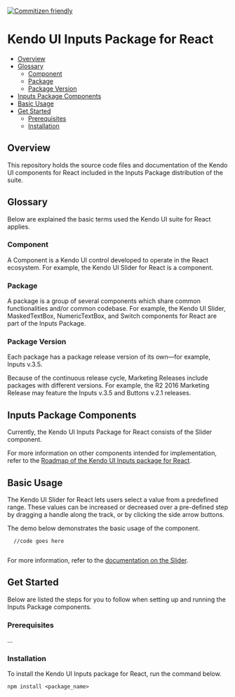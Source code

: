 [![Commitizen friendly](https://img.shields.io/badge/commitizen-friendly-brightgreen.svg)](http://commitizen.github.io/cz-cli/)

# Kendo UI Inputs Package for React

* [Overview](https://github.com/telerik/kendo-react-inputs#overview)
* [Glossary](https://github.com/telerik/kendo-react-inputs#glossary)
  * [Component](https://github.com/telerik/kendo-react-inputs#component)
  * [Package](https://github.com/telerik/kendo-react-inputs#package)
  * [Package Version](https://github.com/telerik/kendo-react-inputs#package-version)
* [Inputs Package Components](https://github.com/telerik/kendo-react-inputs#inputs-package-components)
* [Basic Usage](https://github.com/telerik/kendo-react-inputs#basic-usage)
* [Get Started](https://github.com/telerik/kendo-react-inputs#get-started)
  * [Prerequisites](https://github.com/telerik/kendo-react-inputs#prerequisites)
  * [Installation](https://github.com/telerik/kendo-react-inputs#installation)

## Overview

This repository holds the source code files and documentation of the Kendo UI components for React included in the Inputs Package distribution of the suite.

## Glossary

Below are explained the basic terms used the Kendo UI suite for React applies. 

### Component

A Component is a Kendo UI control developed to operate in the React ecosystem. For example, the Kendo UI Slider for React is a component.

### Package

A package is a group of several components which share common functionalities and/or common codebase. For example, the Kendo UI Slider, MaskedTextBox, NumericTextBox, and Switch components for React are part of the Inputs Package.

### Package Version

Each package has a package release version of its own&mdash;for example, Inputs v.3.5.

Because of the continuous release cycle, Marketing Releases include packages with different versions. For example, the R2 2016 Marketing Release may feature the Inputs v.3.5 and Buttons v.2.1 releases.

## Inputs Package Components

Currently, the Kendo UI Inputs Package for React consists of the Slider component.

For more information on other components intended for implementation, refer to the [Roadmap of the Kendo UI Inputs package for React](https://github.com/telerik/kendo-react-inputs/blob/master/docs/roadmap.md).

## Basic Usage

The Kendo UI Slider for React lets users select a value from a predefined range. These values can be increased or decreased over a pre-defined step by dragging a handle along the track, or by clicking the side arrow buttons.

The demo below demonstrates the basic usage of the component.

```html-preview
  //code goes here
```
```jsx
```

For more information, refer to the [documentation on the Slider](https://github.com/telerik/kendo-react-inputs/blob/master/docs/slider/overview.md).

## Get Started

Below are listed the steps for you to follow when setting up and running the Inputs Package components.

### Prerequisites

...

### Installation

To install the Kendo UI Inputs package for React, run the command below.

    npm install <package_name>
